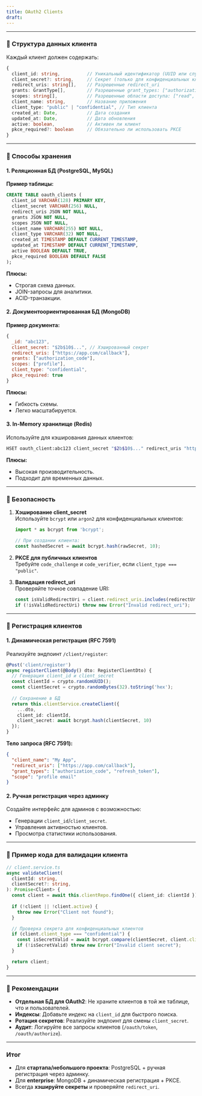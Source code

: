 ```yaml
---
title: OAuth2 Clients
draft:
---
```


---

### **🔹 Структура данных клиента**
Каждый клиент должен содержать:
```typescript
{
  client_id: string,          // Уникальный идентификатор (UUID или случайная строка)
  client_secret?: string,     // Секрет (только для конфиденциальных клиентов)
  redirect_uris: string[],    // Разрешенные redirect_uri
  grants: GrantType[],        // Разрешенные grant_types: ["authorization_code", "client_credentials", ...]
  scopes: string[],           // Разрешенные области доступа: ["read", "write", "profile"]
  client_name: string,        // Название приложения
  client_type: "public" | "confidential", // Тип клиента
  created_at: Date,           // Дата создания
  updated_at: Date,           // Дата обновления
  active: boolean,            // Активен ли клиент
  pkce_required?: boolean     // Обязательно ли использовать PKCE
}
```

---

### **🔹 Способы хранения**
#### **1. Реляционная БД (PostgreSQL, MySQL)**
**Пример таблицы:**
```sql
CREATE TABLE oauth_clients (
  client_id VARCHAR(128) PRIMARY KEY,
  client_secret VARCHAR(256) NULL,
  redirect_uris JSON NOT NULL,
  grants JSON NOT NULL,
  scopes JSON NOT NULL,
  client_name VARCHAR(255) NOT NULL,
  client_type VARCHAR(32) NOT NULL,
  created_at TIMESTAMP DEFAULT CURRENT_TIMESTAMP,
  updated_at TIMESTAMP DEFAULT CURRENT_TIMESTAMP,
  active BOOLEAN DEFAULT TRUE,
  pkce_required BOOLEAN DEFAULT FALSE
);
```

**Плюсы:**
- Строгая схема данных.
- JOIN-запросы для аналитики.
- ACID-транзакции.

#### **2. Документоориентированная БД (MongoDB)**
**Пример документа:**
```javascript
{
  _id: "abc123",
  client_secret: "$2b$10$...", // Хэшированный секрет
  redirect_uris: ["https://app.com/callback"],
  grants: ["authorization_code"],
  scopes: ["profile"],
  client_type: "confidential",
  pkce_required: true
}
```

**Плюсы:**
- Гибкость схемы.
- Легко масштабируется.

#### **3. In-Memory хранилище (Redis)**
Используйте для кэширования данных клиентов:
```bash
HSET oauth_client:abc123 client_secret "$2b$10$..." redirect_uris "https://app.com/callback"
```

**Плюсы:**
- Высокая производительность.
- Подходит для временных данных.

---

### **🔹 Безопасность**
1. **Хэширование client_secret**  
   Используйте `bcrypt` или `argon2` для конфиденциальных клиентов:
   ```typescript
   import * as bcrypt from 'bcrypt';
   
   // При создании клиента:
   const hashedSecret = await bcrypt.hash(rawSecret, 10);
   ```

2. **PKCE для публичных клиентов**  
   Требуйте `code_challenge` и `code_verifier`, если `client_type === "public"`.

3. **Валидация redirect_uri**  
   Проверяйте точное совпадение URI:
   ```typescript
   const isValidRedirectUri = client.redirect_uris.includes(redirectUri);
   if (!isValidRedirectUri) throw new Error("Invalid redirect_uri");
   ```

---

### **🔹 Регистрация клиентов**
#### **1. Динамическая регистрация (RFC 7591)**
Реализуйте эндпоинт `/client/register`:
```typescript
@Post('client/register')
async registerClient(@Body() dto: RegisterClientDto) {
  // Генерация client_id и client_secret
  const clientId = crypto.randomUUID();
  const clientSecret = crypto.randomBytes(32).toString('hex');
  
  // Сохранение в БД
  return this.clientService.createClient({
    ...dto,
    client_id: clientId,
    client_secret: await bcrypt.hash(clientSecret, 10)
  });
}
```

**Тело запроса (RFC 7591):**
```json
{
  "client_name": "My App",
  "redirect_uris": ["https://app.com/callback"],
  "grant_types": ["authorization_code", "refresh_token"],
  "scope": "profile email"
}
```

#### **2. Ручная регистрация через админку**
Создайте интерфейс для админов с возможностью:
- Генерации `client_id`/`client_secret`.
- Управления активностью клиентов.
- Просмотра статистики использования.

---

### **🔹 Пример кода для валидации клиента**
```typescript
// client.service.ts
async validateClient(
  clientId: string,
  clientSecret?: string,
): Promise<Client> {
  const client = await this.clientRepo.findOne({ client_id: clientId });
  
  if (!client || !client.active) {
    throw new Error("Client not found");
  }

  // Проверка секрета для конфиденциальных клиентов
  if (client.client_type === "confidential") {
    const isSecretValid = await bcrypt.compare(clientSecret, client.client_secret);
    if (!isSecretValid) throw new Error("Invalid client secret");
  }

  return client;
}
```

---

### **🔹 Рекомендации**
- **Отдельная БД для OAuth2**: Не храните клиентов в той же таблице, что и пользователей.
- **Индексы**: Добавьте индекс на `client_id` для быстрого поиска.
- **Ротация секретов**: Реализуйте эндпоинт для смены `client_secret`.
- **Аудит**: Логируйте все запросы клиентов (`/oauth/token`, `/oauth/authorize`).


---

### **Итог**
- Для **стартапа/небольшого проекта**: PostgreSQL + ручная регистрация через админку.
- Для **enterprise**: MongoDB + динамическая регистрация + PKCE.
- Всегда **хэшируйте секреты** и проверяйте `redirect_uri`.

